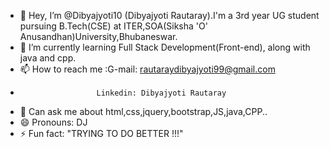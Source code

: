 - 👋 Hey, I’m @Dibyajyoti10 (Dibyajyoti Rautaray).I'm a 3rd year UG student pursuing B.Tech(CSE)
      at ITER,SOA(Siksha 'O' Anusandhan)University,Bhubaneswar. 
- 🌱 I’m currently learning Full Stack Development(Front-end), along with java and cpp.
- 📫 How to reach me :G-mail: rautaraydibyajyoti99@gmail.com
-                      Linkedin: Dibyajyoti Rautaray
- 💬 Can ask me about html,css,jquery,bootstrap,JS,java,CPP..
- 😄 Pronouns: DJ
- ⚡ Fun fact: "TRYING TO DO BETTER !!!"

<!---
Dibyajyoti10/Dibyajyoti10 is a ✨ special ✨ repository because its `README.md` (this file) appears on your GitHub profile.
You can click the Preview link to take a look at your changes.
--->
